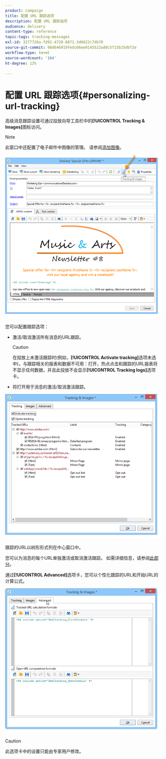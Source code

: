 ```yaml
---
product: campaign
title: 配置 URL 跟踪选项
description: 配置 URL 跟踪选项
audience: delivery
content-type: reference
topic-tags: tracking-messages
exl-id: 3277726a-fd92-4720-8871-3d0422c7db70
source-git-commit: 98d646919fedc66ee9145522ad0c5f15b25dbf2e
workflow-type: tm+mt
source-wordcount: '164'
ht-degree: 12%

---
```


# 配置 URL 跟踪选项{#personalizing-url-tracking}

高级消息跟踪设置可通过投放向导工具栏中的&#x200B;**[!UICONTROL Tracking & Images]**&#x200B;图标访问。

>[!NOTE]
>
>此窗口中还配置了电子邮件中图像的管理。 请参阅[添加图像](../../delivery/using/defining-the-email-content.md#adding-images)。

![](assets/s_ncs_user_email_del_tracking_ico.png)

您可以配置跟踪选项：

* 激活/取消激活所有消息的URL跟踪。

   >[!CAUTION]
   >
   >在投放上未激活跟踪时(例如，**[!UICONTROL Activate tracking]**&#x200B;选项未选中)，与跟踪相关的报表和数据不可用：打开，热点点击和跟踪的URL报表将不显示任何数据，并且此投放不会显示&#x200B;**[!UICONTROL Tracking logs]**&#x200B;选项卡。

* 将打开用于消息的激活/取消激活跟踪。

![](assets/s_ncs_user_email_del_tracking_param.png)

跟踪的URL以树形形式列在中心窗口中。

您可以为消息的每个URL单独激活或取消激活跟踪。 如需详细信息，请参阅[此部分](../../delivery/using/how-to-configure-tracked-links.md)。

通过&#x200B;**[!UICONTROL Advanced]**&#x200B;选项卡，您可以个性化跟踪的URL和开始URL的计算公式。

![](assets/s_ncs_user_email_del_tracking_param_adv.png)

>[!CAUTION]
>
>此选项卡中的设置只能由专家用户修改。
